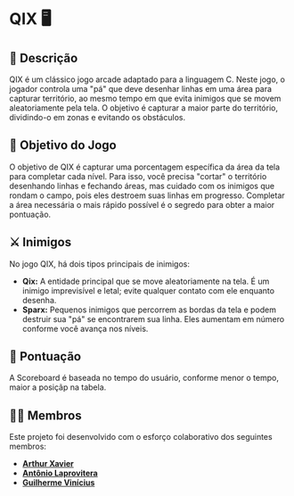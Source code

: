 # QIX 🖥️

## 📄 Descrição
QIX é um clássico jogo arcade adaptado para a linguagem C. Neste jogo, o jogador controla uma "pá" que deve desenhar linhas em uma área para capturar território, ao mesmo tempo em que evita inimigos que se movem aleatoriamente pela tela. O objetivo é capturar a maior parte do território, dividindo-o em zonas e evitando os obstáculos.

## 🎲 Objetivo do Jogo
O objetivo de QIX é capturar uma porcentagem específica da área da tela para completar cada nível. Para isso, você precisa "cortar" o território desenhando linhas e fechando áreas, mas cuidado com os inimigos que rondam o campo, pois eles destroem suas linhas em progresso. Completar a área necessária o mais rápido possível é o segredo para obter a maior pontuação.

## ⚔️ Inimigos
No jogo QIX, há dois tipos principais de inimigos:
- **Qix:** A entidade principal que se move aleatoriamente na tela. É um inimigo imprevisível e letal; evite qualquer contato com ele enquanto desenha.
- **Sparx:** Pequenos inimigos que percorrem as bordas da tela e podem destruir sua "pá" se encontrarem sua linha. Eles aumentam em número conforme você avança nos níveis.

## 👾 Pontuação
A Scoreboard é baseada no tempo do usuário, conforme menor o tempo, maior a posiçãp na tabela.

## 👩‍💻 Membros
Este projeto foi desenvolvido com o esforço colaborativo dos seguintes membros:

- **[Arthur Xavier](https://github.com/arthurxavi)** 
- **[Antônio Laprovitera](https://github.com/antoniolaprov)** 
- **[Guilherme Vinícius](https://github.com/GuilhermeRangel1)**


